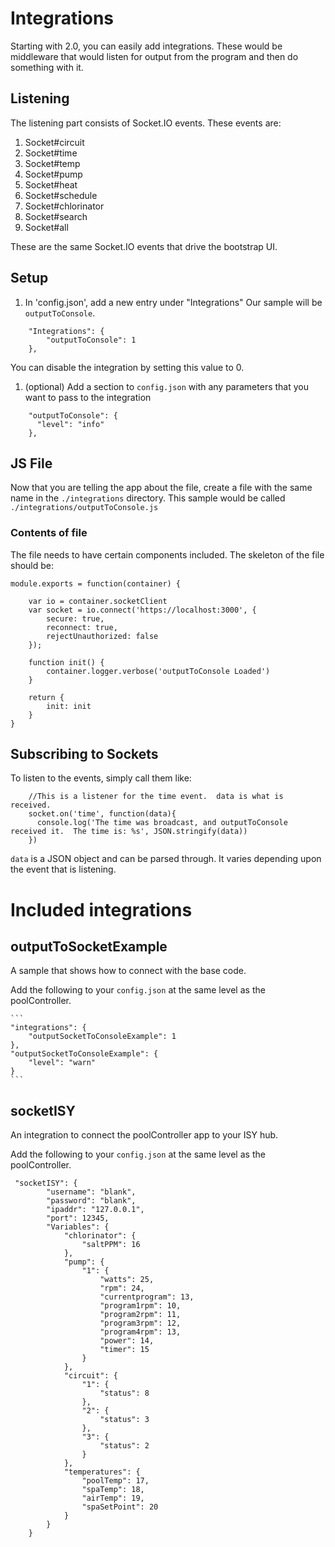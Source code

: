 # Integrations

Starting with 2.0, you can easily add integrations.  These would be middleware that would listen for output from the program and then do something with it.

## Listening

The listening part consists of Socket.IO events.  These events are:

1. Socket#circuit
1. Socket#time
1. Socket#temp
1. Socket#pump
1. Socket#heat
1. Socket#schedule
1. Socket#chlorinator
1. Socket#search
1. Socket#all

These are the same Socket.IO events that drive the bootstrap UI.

## Setup

1.  In 'config.json', add a new entry under "Integrations"  Our sample will be `outputToConsole`.

```
    "Integrations": {
        "outputToConsole": 1
    },
```

You can disable the integration by setting this value to 0.

1.  (optional) Add a section to `config.json` with any parameters that you want to pass to the integration

```
    "outputToConsole": {
      "level": "info"
    },
```

## JS File

Now that you are telling the app about the file, create a file with the same name in the `./integrations` directory.  This sample would be called `./integrations/outputToConsole.js`

### Contents of file

The file needs to have certain components included.  The skeleton of the file should be:
```
module.exports = function(container) {

    var io = container.socketClient
    var socket = io.connect('https://localhost:3000', {
        secure: true,
        reconnect: true,
        rejectUnauthorized: false
    });

    function init() {
        container.logger.verbose('outputToConsole Loaded')
    }

    return {
        init: init
    }
}
```

## Subscribing to Sockets

To listen to the events, simply call them like:
```
    //This is a listener for the time event.  data is what is received.
    socket.on('time', function(data){
      console.log('The time was broadcast, and outputToConsole received it.  The time is: %s', JSON.stringify(data))
    })
```

`data` is a JSON object and can be parsed through.  It varies depending upon the event that is listening.

# Included integrations

## outputToSocketExample
A sample that shows how to connect with the base code.
    
Add the following to your `config.json` at the same level as the poolController.

    ```
    "integrations": {
        "outputSocketToConsoleExample": 1
    },
    "outputSocketToConsoleExample": {
        "level": "warn"
    }
    ```

## socketISY
An integration to connect the poolController app to your ISY hub.

Add the following to your `config.json` at the same level as the poolController.

```
 "socketISY": {
        "username": "blank",
        "password": "blank",
        "ipaddr": "127.0.0.1",
        "port": 12345,
        "Variables": {
            "chlorinator": {
                "saltPPM": 16
            },
            "pump": {
                "1": {
                    "watts": 25,
                    "rpm": 24,
                    "currentprogram": 13,
                    "program1rpm": 10,
                    "program2rpm": 11,
                    "program3rpm": 12,
                    "program4rpm": 13,
                    "power": 14,
                    "timer": 15
                }
            },
            "circuit": {
                "1": {
                    "status": 8
                },
                "2": {
                    "status": 3
                },
                "3": {
                    "status": 2
                }
            },
            "temperatures": {
                "poolTemp": 17,
                "spaTemp": 18,
                "airTemp": 19,
                "spaSetPoint": 20
            }
        }
    }
```
